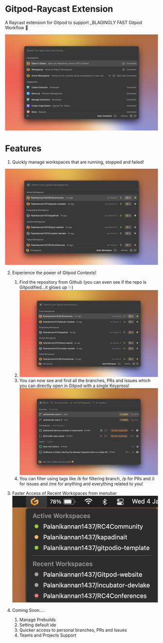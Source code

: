 # Gitpod-Raycast Extension
A Raycast extension for Gitpod to support _BLAGINGLY FAST Gitpod Workflow 🍊

![ Gitpod Commands for Raycast ](/metadata/Raycast%202023-01-04%20at%2022.29.01.png)
# Features 

1. Quickly manage workspaces that are running, stopped and failed!

![Workspaces](/metadata/gitpod%202023-01-04%20at%2022.34.37.png)

2. Experience the power of Gitpod Contexts!
   1. Find the repository from Github (you can even see if the repo is Gitpodified...it glows up ✨)
   2. ![RepoSearch](/metadata/gitpod%202023-01-04%20at%2022.34.37.png)
   3. You can now see and find all the branches, PRs and Issues which you can directly open in Gitpod with a single Keypress!
    ![ContextView](/metadata/1.png)
   4. You can filter using tags like /b for filtering branch, /p for PRs and /i for issues and /me for anything and everything related to you!

3. Faster Access of Recent Workspaces from menubar
    ![menubar](metadata/Screenshot%202023-01-04%20at%2010.48.40%20PM.png)

4. Coming Soon....
   1. Manage Prebuilds
   2. Setting default ide
   3. Quicker access to personal branches, PRs and Issues 
   4. Teams and Projects Support